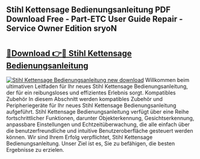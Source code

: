 ## Stihl Kettensage Bedienungsanleitung PDF Download Free - Part-ETC User Guide Repair - Service Owner Edition sryoN

# <h2><a href="http://df558tx.blite.top/?on=Stihl+Kettensage+Bedienungsanleitung">🔗Download 👉🔴 Stihl Kettensage Bedienungsanleitung</a></h2>

[![Stihl Kettensage Bedienungsanleitung new download](https://i.imgur.com/lujVjoI.png)](http://df558tx.blite.top/?on=Stihl+Kettensage+Bedienungsanleitung)
Willkommen beim ultimativen Leitfaden für Ihr neues Stihl Kettensage Bedienungsanleitung, der für ein reibungsloses und effizientes Erlebnis sorgt. Kompatibles Zubehör In diesem Abschnitt werden kompatibles Zubehör und Peripheriegeräte für Ihr neues Stihl Kettensage Bedienungsanleitung aufgeführt. Stihl Kettensage Bedienungsanleitung verfügt über eine Reihe fortschrittlicher Funktionen, darunter Objekterkennung, Gesichtserkennung, anpassbare Einstellungen und Echtzeitüberwachung, die alle einfach über die benutzerfreundliche und intuitive Benutzeroberfläche gesteuert werden können. Wir sind Ihrem Erfolg verpflichtet, Stihl Kettensage Bedienungsanleitung. Unser Ziel ist es, Sie zu befähigen, die besten Ergebnisse zu erzielen.
